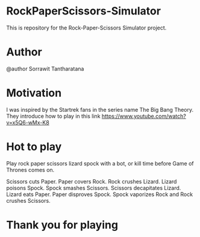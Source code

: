 # RockPaperScissors-Simulator
This is repository for the Rock-Paper-Scissors Simulator project. 

# Author
@author Sorrawit Tantharatana

# Motivation
I was inspired by the Startrek fans in the series name The Big Bang Theory. They introduce how to play in this link  https://www.youtube.com/watch?v=x5Q6-wMx-K8 

# Hot to play 
Play rock paper scissors lizard spock with a bot, or kill time before Game of Thrones comes on.

Scissors cuts Paper.
Paper covers Rock.
Rock crushes Lizard.
Lizard poisons Spock.
Spock smashes Scissors.
Scissors decapitates Lizard.
Lizard eats Paper.
Paper disproves Spock.
Spock vaporizes Rock
and Rock crushes Scissors.

# Thank you for playing
